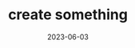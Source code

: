 ---
title: "create something"
cc-type: cue
date: 2023-06-03
hashtag: create-something
tags:
  - Cue
---